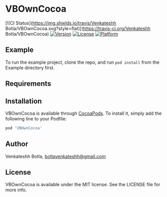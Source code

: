 # VBOwnCocoa

[![CI Status](https://img.shields.io/travis/Venkateshh Botla/VBOwnCocoa.svg?style=flat)](https://travis-ci.org/Venkateshh Botla/VBOwnCocoa)
[![Version](https://img.shields.io/cocoapods/v/VBOwnCocoa.svg?style=flat)](https://cocoapods.org/pods/VBOwnCocoa)
[![License](https://img.shields.io/cocoapods/l/VBOwnCocoa.svg?style=flat)](https://cocoapods.org/pods/VBOwnCocoa)
[![Platform](https://img.shields.io/cocoapods/p/VBOwnCocoa.svg?style=flat)](https://cocoapods.org/pods/VBOwnCocoa)

## Example

To run the example project, clone the repo, and run `pod install` from the Example directory first.

## Requirements

## Installation

VBOwnCocoa is available through [CocoaPods](https://cocoapods.org). To install
it, simply add the following line to your Podfile:

```ruby
pod 'VBOwnCocoa'
```

## Author

Venkateshh Botla, botlavenkateshh@gmail.com

## License

VBOwnCocoa is available under the MIT license. See the LICENSE file for more info.
